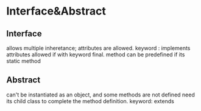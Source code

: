 # Interface&Abstract
Interface 
---
allows multiple inheretance; attributes are allowed. keyword : implements
attributes allowed if with keyword final. 
method can be predefined if its static method

Abstract
---
 can't be instantiated as an object, and some methods are not defined need its child class to complete the method definition. keyword: extends

